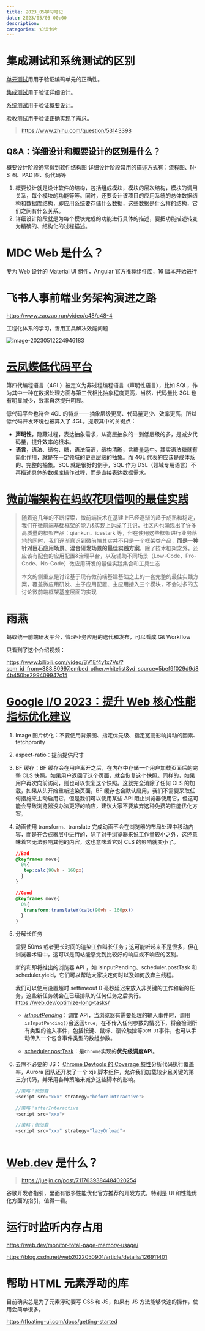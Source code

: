 ```yaml
---
title: 2023_05学习笔记
date: 2023/05/03 00:00
description:
categories: 知识卡片
---
```


# 集成测试和系统测试的区别

[单元测试](https://www.zhihu.com/search?q=单元测试&search_source=Entity&hybrid_search_source=Entity&hybrid_search_extra={"sourceType"%3A"answer"%2C"sourceId"%3A147152950})用用于验证编码单元的正确性。

[集成测试](https://www.zhihu.com/search?q=集成测试&search_source=Entity&hybrid_search_source=Entity&hybrid_search_extra={"sourceType"%3A"answer"%2C"sourceId"%3A147152950})用于验证详细设计。

[系统测试](https://www.zhihu.com/search?q=系统测试&search_source=Entity&hybrid_search_source=Entity&hybrid_search_extra={"sourceType"%3A"answer"%2C"sourceId"%3A147152950})用于验证[概要设计](https://www.zhihu.com/search?q=概要设计&search_source=Entity&hybrid_search_source=Entity&hybrid_search_extra={"sourceType"%3A"answer"%2C"sourceId"%3A147152950})。

[验收测试](https://www.zhihu.com/search?q=验收测试&search_source=Entity&hybrid_search_source=Entity&hybrid_search_extra={"sourceType"%3A"answer"%2C"sourceId"%3A147152950})用于验证正确实现了需求。

> https://www.zhihu.com/question/53143398

## Q&A：详细设计和概要设计的区别是什么？

概要设计阶段通常得到软件结构图
详细设计阶段常用的描述方式有：流程图、N-S 图、PAD 图、伪代码等

1. 概要设计就是设计软件的结构，包括组成模块，模块的层次结构，模块的调用关系，每个模块的功能等等。同时，还要设计该项目的应用系统的总体数据结构和数据库结构，即应用系统要存储什么数据，这些数据是什么样的结构，它们之间有什么关系。
2. 详细设计阶段就是为每个模块完成的功能进行具体的描述，要把功能描述转变为精确的、结构化的过程描述。

# MDC Web 是什么？

专为 Web 设计的 Material UI 组件，Angular 官方推荐组件库，16 版本开始进行

# 飞书人事前端业务架构演进之路

https://www.zaozao.run/video/c48/c48-4

工程化体系的学习，善用工具解决效能问题

![image-20230512224946183](http://images.scar.site/image-20230512224946183.png)

# [云凤蝶低代码平台](https://developer.aliyun.com/article/786592)

第四代编程语言（4GL）被定义为非过程编程语言（声明性语言），比如 SQL，作为其中一种在数据处理方面与第三代相比抽象程度更高，当然，代码量比 3GL 也有明显减少，效率自然提升明显。

低代码平台也符合 4GL 的特点——抽象层级更高、代码量更少、效率更高，所以低代码开发环境也被算入了 4GL。提取其中的关键点：

- **声明性**，隐藏过程，表达抽象需求，从高层抽象的一到低层级的多，是减少代码量，提升效率的根本。
- **语言**，语法、结构、糖，语法简洁，结构清晰，含糖量适中。其实语法糖就有简化作用，就是在一定领域的更高层级的抽象。而 4GL 代表的应该是成体系的、完整的抽象。SQL 就是很好的例子，SQL 作为 DSL（领域专用语言）不再描述具体的数据库操作过程，而是直接表达数据需求。

# [微前端架构在蚂蚁花呗借呗的最佳实践](https://zhuanlan.zhihu.com/p/362836022)

> 随着这几年的不断探索，微前端技术在基建上已经逐渐的趋于成熟和稳定，我们在微前端基础框架的能力&实现上达成了共识，社区内也涌现出了许多高质量的框架产品：qiankun、icestark 等，但在使用这些框架进行业务落地的同时，我们逐渐意识到微前端其实并不只是一个框架类产品，**而是一种针对巨石应用场景、混合研发场景的最佳实践方案**，除了技术框架之外，还应该有配套的应用配置&治理平台，以及辅助不同场景（Low-Code、Pro-Code、No-Code）微应用研发的最佳实践集合和工具生态
>
> 本文的侧重点是讨论基于现有微前端基建基础之上的一套完整的最佳实践方案，覆盖微应用研发、主子应用配置、主应用接入三个模块，不会过多的去讨论微前端框架基座层面的实现

# 雨燕

蚂蚁统一前端研发平台，管理业务应用的迭代和发布，可以看成 Git Workflow

只看到了这个介绍视频：

https://www.bilibili.com/video/BV1Ef4y1x7Vs/?spm_id_from=888.80997.embed_other.whitelist&vd_source=5bef9f029d9d84b450be299409947c15

# [Google I/O 2023：提升 Web 核心性能指标优化建议](https://mp.weixin.qq.com/s/d2by1jAFXVBa59tsUEwyvg)

1. Image 图片优化：不要使用背景图、指定优先级、指定宽高影响抖动的因素、fetchprority

2. aspect-ratio：提前提供尺寸

3. BF 缓存：BF 缓存会在用户离开之后，在内存中存储一个用户加载页面后的完整 CLS 快照。如果用户返回了这个页面，就会恢复这个快照。同样的，如果用户再次向前访问，则也可以恢复这个快照。这就完全消除了任何 CLS 的加载，如果从头开始重新渲染页面，BF 缓存也会默认启用，我们不需要采取任何措施来主动启用它，但是我们可以使用某些 API 阻止浏览器使用它，但这可能会导致浏览器没办法更好的响应，建议大家不要放弃这种免费的性能优化方案。

4. 动画使用 transform、translate 完成动画不会在浏览器的布局处理中移动内容，而是在[合成器层](https://zhuanlan.zhihu.com/p/451219118)中进行的，除了对于浏览器来说工作量较小之外，这还意味着它无法影响其他的内容，这也意味着它对 CLS 的影响就变小了。

   ```css
   //Bad
   @keyframes move{
     0%{
      top:calc(90vh - 160px)
     }
   }
   
   //Good
   @keyframes move{
     0%{
      transform:translateY(calc(90vh - 160px))
     }
   }
   ```

   

5. 分解长任务

   需要 50ms 或者更长时间的渲染工作叫长任务；这可能听起来不是很多，但在浏览器术语中，这可以是网站能感觉到比较好的响应或不响应的区别。

   新的和即将推出的浏览器 API ，如 isInputPending、scheduler.postTask 和 scheduler.yield，它们可以帮助大家决定何时以及如何放弃主线程。

   我们可以使用设置超时 settimeout 0 毫秒延迟来放入非关键的工作和新的任务，这些新任务就会在已经排队的任何任务之后执行。https://web.dev/optimize-long-tasks/ 

   * *[isInputPending](https://web.dev/optimize-long-tasks/#yield-only-when-necessary)*：调度 API，当浏览器有需要处理的输入事件时，调用`isInputPending()`会返回`true`，在不传入任何参数的情况下，将会检测所有类型的输入事件，包括按键、鼠标、滚轮触控等`DOM UI`事件，也可以手动传入一个包含事件类型的数组参数。

   * [scheduler.postTask](https://link.segmentfault.com/?enc=voJQQka8G8S872egy8yTIw%3D%3D.uO6%2BJ%2BmiqwqwTZmM5snuREwurU0c5760qmv64YZDAxEdsxPFJWW4hPfsnjf8Rq2AtP7kCo6vktpKsQQlrXvQGy11TK7dyoTUzgWtGWXqF7PW18R8OvAGKI18AaY6WCFs)：是`Chrome`实现的**优先级调度API**。

   

6. 去除不必要的 JS： [Chrome Devtools 的 Coverage 特性](https://zhuanlan.zhihu.com/p/26281581)分析代码执行覆盖率，Aurora 团队还开发了一个 xjs 脚本组件，允许我们加载较少且关键的第三方代码，并采用各种策略来减少这些脚本的影响。

   ```javascript
   //策略：预加载
   <script src="xxx" strategy="beforeInteractive">
     
   //策略：afterInteractive
   <script src="xxx">
     
   //策略：懒加载
   <script src="xxx" strategy="lazyOnload">
    
   ```

   

# [Web.dev](https://web.dev/about/) 是什么？

> https://juejin.cn/post/7117639384484020254

谷歌开发者指引，里面有很多性能优化官方推荐的开发方式，特别是 UI 和性能优化方面的指引，值得一看。

# 运行时监听内存占用

https://web.dev/monitor-total-page-memory-usage/

https://blog.csdn.net/web2022050901/article/details/126911401

# 帮助 HTML 元素浮动的库

目前确实总是为了元素浮动要写 CSS 和 JS，如果有 JS 方法能够快速的操作，使用会简单很多。

https://floating-ui.com/docs/getting-started
